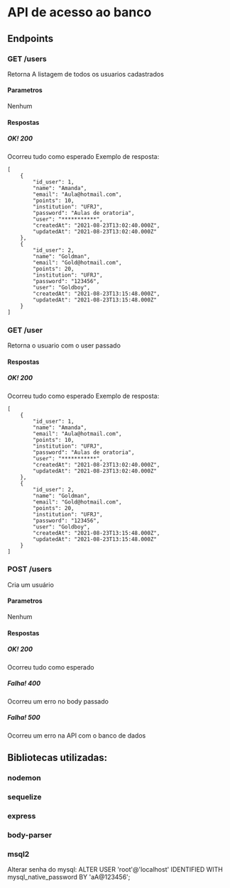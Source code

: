 # API de acesso ao banco

## Endpoints

### GET /users

Retorna A listagem de todos os usuarios cadastrados

#### Parametros

Nenhum

#### Respostas

##### OK! 200

Ocorreu tudo como esperado
Exemplo de resposta:

```
[
    {
        "id_user": 1,
        "name": "Amanda",
        "email": "Aula@hotmail.com",
        "points": 10,
        "institution": "UFRJ",
        "password": "Aulas de oratoria",
        "user": "***********",
        "createdAt": "2021-08-23T13:02:40.000Z",
        "updatedAt": "2021-08-23T13:02:40.000Z"
    },
    {
        "id_user": 2,
        "name": "Goldman",
        "email": "Gold@hotmail.com",
        "points": 20,
        "institution": "UFRJ",
        "password": "123456",
        "user": "Goldboy",
        "createdAt": "2021-08-23T13:15:48.000Z",
        "updatedAt": "2021-08-23T13:15:48.000Z"
    }
]
```

### GET /user

Retorna o usuario com o user passado

#### Respostas

##### OK! 200

Ocorreu tudo como esperado
Exemplo de resposta:

```
[
    {
        "id_user": 1,
        "name": "Amanda",
        "email": "Aula@hotmail.com",
        "points": 10,
        "institution": "UFRJ",
        "password": "Aulas de oratoria",
        "user": "***********",
        "createdAt": "2021-08-23T13:02:40.000Z",
        "updatedAt": "2021-08-23T13:02:40.000Z"
    },
    {
        "id_user": 2,
        "name": "Goldman",
        "email": "Gold@hotmail.com",
        "points": 20,
        "institution": "UFRJ",
        "password": "123456",
        "user": "Goldboy",
        "createdAt": "2021-08-23T13:15:48.000Z",
        "updatedAt": "2021-08-23T13:15:48.000Z"
    }
]
```

### POST /users

Cria um usuário

#### Parametros

Nenhum

#### Respostas

##### OK! 200

Ocorreu tudo como esperado

##### Falha! 400

Ocorreu um erro no body passado

##### Falha! 500

Ocorreu um erro na API com o banco de dados

## Bibliotecas utilizadas:

### nodemon

### sequelize

### express

### body-parser

### msql2

Alterar senha do mysql:
ALTER USER 'root'@'localhost' IDENTIFIED WITH mysql_native_password BY 'aA@123456';

